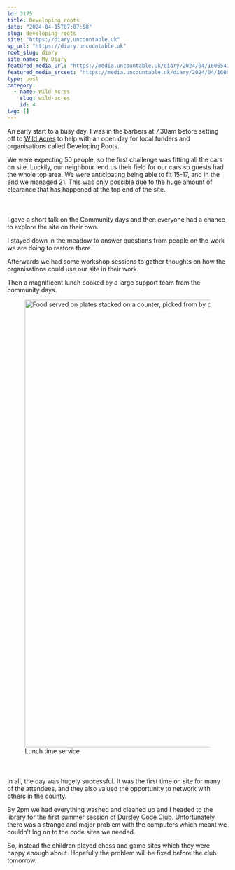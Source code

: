 ```yaml
---
id: 3175
title: Developing roots
date: "2024-04-15T07:07:58"
slug: developing-roots
site: "https://diary.uncountable.uk"
wp_url: "https://diary.uncountable.uk"
root_slug: diary
site_name: My Diary
featured_media_url: "https://media.uncountable.uk/diary/2024/04/16065435/IMG20240415112956.webp"
featured_media_srcset: "https://media.uncountable.uk/diary/2024/04/16065435/IMG20240415112956-300x224.webp 300w, https://media.uncountable.uk/diary/2024/04/16065435/IMG20240415112956-1024x765.webp 1024w, https://media.uncountable.uk/diary/2024/04/16065435/IMG20240415112956-150x150.webp 150w, https://media.uncountable.uk/diary/2024/04/16065435/IMG20240415112956-640x478.webp 640w, https://media.uncountable.uk/diary/2024/04/16065435/IMG20240415112956.webp 2000w"
type: post
category:
  - name: Wild Acres
    slug: wild-acres
    id: 4
tag: []
---
```



<p>An early start to a busy day.  I was in the barbers at 7.30am before setting off to <a href="https://wildacres.org.uk/">Wild Acres</a> to help with an open day for local funders and organisations called Developing Roots.</p>



<p>We were expecting 50 people, so the first challenge was fitting all the cars on site.  Luckily, our neighbour lend us their field for our cars so guests had the whole top area.  We were anticipating being able to fit 15-17, and in the end we managed 21.  This was only possible due to the huge amount of clearance that has happened at the top end of the site.</p>


<style>.kb-row-layout-id3175_daf3cd-68 > .kt-row-column-wrap{align-content:start;}:where(.kb-row-layout-id3175_daf3cd-68 > .kt-row-column-wrap) > .wp-block-kadence-column{justify-content:start;}.kb-row-layout-id3175_daf3cd-68 > .kt-row-column-wrap{column-gap:var(--global-kb-gap-md, 2rem);row-gap:var(--global-kb-gap-md, 2rem);padding-top:var(--global-kb-spacing-sm, 1.5rem);padding-bottom:var(--global-kb-spacing-sm, 1.5rem);grid-template-columns:repeat(2, minmax(0, 1fr));}.kb-row-layout-id3175_daf3cd-68 > .kt-row-layout-overlay{opacity:0.30;}@media all and (max-width: 1024px){.kb-row-layout-id3175_daf3cd-68 > .kt-row-column-wrap{grid-template-columns:repeat(2, minmax(0, 1fr));}}@media all and (max-width: 767px){.kb-row-layout-id3175_daf3cd-68 > .kt-row-column-wrap{grid-template-columns:minmax(0, 1fr);}.kb-row-layout-id3175_daf3cd-68 > .kt-row-column-wrap > .wp-block-kadence-column:nth-of-type(1){order:2;}.kb-row-layout-id3175_daf3cd-68 > .kt-row-column-wrap > .wp-block-kadence-column:nth-of-type(2){order:1;}.kb-row-layout-id3175_daf3cd-68 > .kt-row-column-wrap > .wp-block-kadence-column:nth-of-type(3){order:12;}.kb-row-layout-id3175_daf3cd-68 > .kt-row-column-wrap > .wp-block-kadence-column:nth-of-type(4){order:11;}.kb-row-layout-id3175_daf3cd-68 > .kt-row-column-wrap > .wp-block-kadence-column:nth-of-type(5){order:22;}.kb-row-layout-id3175_daf3cd-68 > .kt-row-column-wrap > .wp-block-kadence-column:nth-of-type(6){order:21;}.kb-row-layout-id3175_daf3cd-68 > .kt-row-column-wrap > .wp-block-kadence-column:nth-of-type(7){order:32;}.kb-row-layout-id3175_daf3cd-68 > .kt-row-column-wrap > .wp-block-kadence-column:nth-of-type(8){order:31;}}</style><div class="kb-row-layout-wrap kb-row-layout-id3175_daf3cd-68 alignnone wp-block-kadence-rowlayout"><div class="kt-row-column-wrap kt-has-2-columns kt-row-layout-equal kt-tab-layout-inherit kt-mobile-layout-row kt-row-valign-top">
<style>.kadence-column3175_ea9a42-83 > .kt-inside-inner-col,.kadence-column3175_ea9a42-83 > .kt-inside-inner-col:before{border-top-left-radius:0px;border-top-right-radius:0px;border-bottom-right-radius:0px;border-bottom-left-radius:0px;}.kadence-column3175_ea9a42-83 > .kt-inside-inner-col{column-gap:var(--global-kb-gap-sm, 1rem);}.kadence-column3175_ea9a42-83 > .kt-inside-inner-col{flex-direction:column;}.kadence-column3175_ea9a42-83 > .kt-inside-inner-col > .aligncenter{width:100%;}.kadence-column3175_ea9a42-83 > .kt-inside-inner-col:before{opacity:0.3;}.kadence-column3175_ea9a42-83{position:relative;}@media all and (max-width: 1024px){.kadence-column3175_ea9a42-83 > .kt-inside-inner-col{flex-direction:column;justify-content:center;}}@media all and (max-width: 767px){.kadence-column3175_ea9a42-83 > .kt-inside-inner-col{flex-direction:column;justify-content:center;}}</style>
<div class="wp-block-kadence-column kadence-column3175_ea9a42-83"><div class="kt-inside-inner-col">
<p>I gave a short talk on the Community days and then everyone had a chance to explore the site on their own.</p>



<p>I stayed down in the meadow to answer questions from people on the work we are doing to restore there.</p>



<p>Afterwards we had some workshop sessions to gather thoughts on how the organisations could use our site in their work.</p>



<p>Then a magnificent lunch cooked by a large support team from the community days.</p>
</div></div>


<style>.kadence-column3175_f5aab2-68 > .kt-inside-inner-col,.kadence-column3175_f5aab2-68 > .kt-inside-inner-col:before{border-top-left-radius:0px;border-top-right-radius:0px;border-bottom-right-radius:0px;border-bottom-left-radius:0px;}.kadence-column3175_f5aab2-68 > .kt-inside-inner-col{column-gap:var(--global-kb-gap-sm, 1rem);}.kadence-column3175_f5aab2-68 > .kt-inside-inner-col{flex-direction:column;}.kadence-column3175_f5aab2-68 > .kt-inside-inner-col > .aligncenter{width:100%;}.kadence-column3175_f5aab2-68 > .kt-inside-inner-col:before{opacity:0.3;}.kadence-column3175_f5aab2-68{position:relative;}@media all and (max-width: 1024px){.kadence-column3175_f5aab2-68 > .kt-inside-inner-col{flex-direction:column;justify-content:center;}}@media all and (max-width: 767px){.kadence-column3175_f5aab2-68 > .kt-inside-inner-col{flex-direction:column;justify-content:center;}}</style>
<div class="wp-block-kadence-column kadence-column3175_f5aab2-68"><div class="kt-inside-inner-col">
<figure class="wp-block-image size-large"><img loading="lazy" decoding="async" width="866" height="1024" src="https://media.uncountable.uk/diary/2024/04/16065433/IMG20240415122351-866x1024.webp" alt="Food served on plates stacked on a counter, picked from by people in a field" class="wp-image-3176" srcset="https://media.uncountable.uk/diary/2024/04/16065433/IMG20240415122351-866x1024.webp 866w, https://media.uncountable.uk/diary/2024/04/16065433/IMG20240415122351-254x300.webp 254w, https://media.uncountable.uk/diary/2024/04/16065433/IMG20240415122351-541x640.webp 541w, https://media.uncountable.uk/diary/2024/04/16065433/IMG20240415122351.webp 2000w" sizes="auto, (max-width: 866px) 100vw, 866px" /><figcaption class="wp-element-caption">Lunch time service</figcaption></figure>
</div></div>

</div></div>


<p>In all, the day was hugely successful.  It was the first time on site for many of the attendees, and they also valued the opportunity to network with others in the county.</p>



<p>By 2pm we had everything washed and cleaned up and I headed to the library for the first summer session of <a href="https://www.facebook.com/dursleycodeclub">Dursley Code Club</a>.  Unfortunately there was a strange and major problem with the computers which meant we couldn&#8217;t log on to the code sites we needed.</p>



<p>So, instead the children played chess and game sites which they were happy enough about.  Hopefully the problem will be fixed before the club tomorrow.</p>
